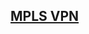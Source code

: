 ## [MPLS VPN](https://www.youtube.com/watch?v=A0U9dzgXH20&list=PL5FMLPRj1j6IChoB7nBKYNjCNQ-DBnaq7&index=9&ab_channel=%D0%94%D0%BC%D0%B8%D1%82%D1%80%D0%B8%D0%B9%D0%91%D0%B0%D1%87%D0%B8%D0%BB%D0%BE)